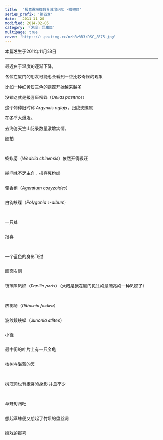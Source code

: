 ```yaml
---
title:  "报喜斑粉蝶数量激增纪实 ·鳞翅目"
series_prefix: '第四章'
date:   2011-11-28
modified: 2014-02-05
category: '｢发现｣ 昆虫篇'
multipage: true
cover: 'https://i.postimg.cc/nzhRzVR3/DSC_8875.jpg'
---
```


本篇发生于2011年11月28日

---

最近由于温度的逐渐下降，

各位在厦门的朋友可能也会看到一些比较奇怪的现象

比如一种红黄灰三色的蝴蝶开始越来越多

没错这就是报喜斑粉蝶（<i>Delias pasithoe</i>）

这个物种旧时称 <i>Argynnis aglaja</i>，归纹蛱蝶属

在冬季大爆发。

去海沧天竺山记录数量激增实情。

随拍

<img class='disc' data-src='https://lykoseremos.github.io/gmalb-01/disk5/DSC_8792.jpg'>

<img class='disc' data-src='https://lykoseremos.github.io/gmalb-01/disk5/DSC_8793.jpg'>

蟛蜞菊（<i>Wedelia chinensis</i>）依然开得很旺

<img class='disc' data-src='https://lykoseremos.github.io/gmalb-01/disk5/DSC_8795.jpg'>

期间就不乏主角：报喜斑粉蝶

<img class='disc' data-src='https://lykoseremos.github.io/gmalb-01/disk5/DSC_8796.jpg'>

藿香蓟（<i>Ageratum conyzoides</i>）

<img class='disc' data-src='https://lykoseremos.github.io/gmalb-01/disk5/DSC_8799.jpg'>

白钩蛱蝶（<i>Polygonia c-album</i>）

<img class='disc' data-src='https://lykoseremos.github.io/gmalb-01/disk5/DSC_8805.jpg'>

<img class='disc' data-src='https://lykoseremos.github.io/gmalb-01/disk5/DSC_8806.jpg'>

一只蜂

<img class='disc' data-src='https://lykoseremos.github.io/gmalb-01/disk5/DSC_8807.jpg'>

报喜

<img class='disc' data-src='https://lykoseremos.github.io/gmalb-01/disk5/DSC_8808.jpg'>

<img class='disc' data-src='https://lykoseremos.github.io/gmalb-01/disk5/DSC_8809.jpg'>

一个蓝色的身影飞过

<img class='disc' data-src='https://lykoseremos.github.io/gmalb-01/disk5/DSC_8813.jpg'>

画面右侧

<img class='disc' data-src='https://lykoseremos.github.io/gmalb-01/disk5/DSC_8814.jpg'>

琉璃翠凤蝶（<i>Papilio paris</i>）（大概是我在厦门见过的最漂亮的一种凤蝶了）

<img class='disc' data-src='https://lykoseremos.github.io/gmalb-01/disk5/DSC_8815.jpg'>

<img class='disc' data-src='https://lykoseremos.github.io/gmalb-01/disk5/DSC_8816.jpg'>

<img class='disc' data-src='https://lykoseremos.github.io/gmalb-01/disk5/DSC_8817.jpg'>

<img class='disc' data-src='https://lykoseremos.github.io/gmalb-01/disk5/DSC_8818.jpg'>

庆褐蜻（<i>Rithemis festiva</i>）

<img class='disc' data-src='https://lykoseremos.github.io/gmalb-01/disk5/DSC_8820.jpg'>

波纹眼蛱蝶（<i>Junonia atlites</i>）

<img class='disc' data-src='https://lykoseremos.github.io/gmalb-01/disk5/DSC_8822.jpg'>

小径

<img class='disc' data-src='https://lykoseremos.github.io/gmalb-01/disk5/DSC_8823.jpg'>

最中间的叶片上有一只金龟

<img class='disc' data-src='https://lykoseremos.github.io/gmalb-01/disk5/DSC_8826.jpg'>

桉树与湛蓝的天

<img class='disc' data-src='https://lykoseremos.github.io/gmalb-01/disk5/DSC_8827.jpg'>

<img class='disc' data-src='https://lykoseremos.github.io/gmalb-01/disk5/DSC_8828.jpg'>

树冠间也有报喜的身影 并且不少

<img class='disc' data-src='https://lykoseremos.github.io/gmalb-01/disk5/DSC_8832.jpg'>

<img class='disc' data-src='https://lykoseremos.github.io/gmalb-01/disk5/DSC_8833.jpg'>

<img class='disc' data-src='https://lykoseremos.github.io/gmalb-01/disk5/DSC_8834.jpg'>

草蛛的网吧

<img class='disc' data-src='https://lykoseremos.github.io/gmalb-01/disk5/DSC_8837.jpg'>

想起草蛛便又想起了竹坝的盘丝洞

<img class='disc' data-src='https://lykoseremos.github.io/gmalb-01/disk5/DSC_8839.jpg'>

嬉戏的报喜

<img class='disc' data-src='https://lykoseremos.github.io/gmalb-01/disk5/DSC_8847.jpg'>

<img class='disc' data-src='https://lykoseremos.github.io/gmalb-01/disk5/DSC_8849.jpg'>

<img class='disc' data-src='https://lykoseremos.github.io/gmalb-01/disk5/DSC_8850.jpg'>
